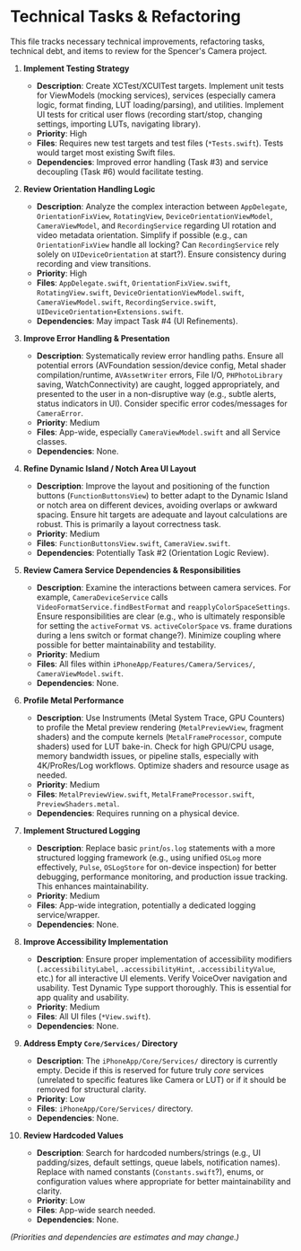 # Technical Tasks & Refactoring

This file tracks necessary technical improvements, refactoring tasks, technical debt, and items to review for the Spencer's Camera project.

1.  **Implement Testing Strategy**
    *   **Description**: Create XCTest/XCUITest targets. Implement unit tests for ViewModels (mocking services), services (especially camera logic, format finding, LUT loading/parsing), and utilities. Implement UI tests for critical user flows (recording start/stop, changing settings, importing LUTs, navigating library).
    *   **Priority**: High
    *   **Files**: Requires new test targets and test files (`*Tests.swift`). Tests would target most existing Swift files.
    *   **Dependencies**: Improved error handling (Task #3) and service decoupling (Task #6) would facilitate testing.

2.  **Review Orientation Handling Logic**
    *   **Description**: Analyze the complex interaction between `AppDelegate`, `OrientationFixView`, `RotatingView`, `DeviceOrientationViewModel`, `CameraViewModel`, and `RecordingService` regarding UI rotation and video metadata orientation. Simplify if possible (e.g., can `OrientationFixView` handle all locking? Can `RecordingService` rely solely on `UIDeviceOrientation` at start?). Ensure consistency during recording and view transitions.
    *   **Priority**: High
    *   **Files**: `AppDelegate.swift`, `OrientationFixView.swift`, `RotatingView.swift`, `DeviceOrientationViewModel.swift`, `CameraViewModel.swift`, `RecordingService.swift`, `UIDeviceOrientation+Extensions.swift`.
    *   **Dependencies**: May impact Task #4 (UI Refinements).

3.  **Improve Error Handling & Presentation**
    *   **Description**: Systematically review error handling paths. Ensure all potential errors (AVFoundation session/device config, Metal shader compilation/runtime, `AVAssetWriter` errors, File I/O, `PHPhotoLibrary` saving, WatchConnectivity) are caught, logged appropriately, and presented to the user in a non-disruptive way (e.g., subtle alerts, status indicators in UI). Consider specific error codes/messages for `CameraError`.
    *   **Priority**: Medium
    *   **Files**: App-wide, especially `CameraViewModel.swift` and all Service classes.
    *   **Dependencies**: None.

4.  **Refine Dynamic Island / Notch Area UI Layout**
    *   **Description**: Improve the layout and positioning of the function buttons (`FunctionButtonsView`) to better adapt to the Dynamic Island or notch area on different devices, avoiding overlaps or awkward spacing. Ensure hit targets are adequate and layout calculations are robust. This is primarily a layout correctness task.
    *   **Priority**: Medium
    *   **Files**: `FunctionButtonsView.swift`, `CameraView.swift`.
    *   **Dependencies**: Potentially Task #2 (Orientation Logic Review).

5.  **Review Camera Service Dependencies & Responsibilities**
    *   **Description**: Examine the interactions between camera services. For example, `CameraDeviceService` calls `VideoFormatService.findBestFormat` and `reapplyColorSpaceSettings`. Ensure responsibilities are clear (e.g., who is ultimately responsible for setting the `activeFormat` vs. `activeColorSpace` vs. frame durations during a lens switch or format change?). Minimize coupling where possible for better maintainability and testability.
    *   **Priority**: Medium
    *   **Files**: All files within `iPhoneApp/Features/Camera/Services/`, `CameraViewModel.swift`.
    *   **Dependencies**: None.

6.  **Profile Metal Performance**
    *   **Description**: Use Instruments (Metal System Trace, GPU Counters) to profile the Metal preview rendering (`MetalPreviewView`, fragment shaders) and the compute kernels (`MetalFrameProcessor`, compute shaders) used for LUT bake-in. Check for high GPU/CPU usage, memory bandwidth issues, or pipeline stalls, especially with 4K/ProRes/Log workflows. Optimize shaders and resource usage as needed.
    *   **Priority**: Medium
    *   **Files**: `MetalPreviewView.swift`, `MetalFrameProcessor.swift`, `PreviewShaders.metal`.
    *   **Dependencies**: Requires running on a physical device.

7.  **Implement Structured Logging**
    *   **Description**: Replace basic `print`/`os.log` statements with a more structured logging framework (e.g., using unified `OSLog` more effectively, `Pulse`, `OSLogStore` for on-device inspection) for better debugging, performance monitoring, and production issue tracking. This enhances maintainability.
    *   **Priority**: Medium
    *   **Files**: App-wide integration, potentially a dedicated logging service/wrapper.
    *   **Dependencies**: None.

8.  **Improve Accessibility Implementation**
    *   **Description**: Ensure proper implementation of accessibility modifiers (`.accessibilityLabel`, `.accessibilityHint`, `.accessibilityValue`, etc.) for all interactive UI elements. Verify VoiceOver navigation and usability. Test Dynamic Type support thoroughly. This is essential for app quality and usability.
    *   **Priority**: Medium
    *   **Files**: All UI files (`*View.swift`).
    *   **Dependencies**: None.

9.  **Address Empty `Core/Services/` Directory**
    *   **Description**: The `iPhoneApp/Core/Services/` directory is currently empty. Decide if this is reserved for future truly *core* services (unrelated to specific features like Camera or LUT) or if it should be removed for structural clarity.
    *   **Priority**: Low
    *   **Files**: `iPhoneApp/Core/Services/` directory.
    *   **Dependencies**: None.

10. **Review Hardcoded Values**
    *   **Description**: Search for hardcoded numbers/strings (e.g., UI padding/sizes, default settings, queue labels, notification names). Replace with named constants (`Constants.swift`?), enums, or configuration values where appropriate for better maintainability and clarity.
    *   **Priority**: Low
    *   **Files**: App-wide search needed.
    *   **Dependencies**: None.

*(Priorities and dependencies are estimates and may change.)*
